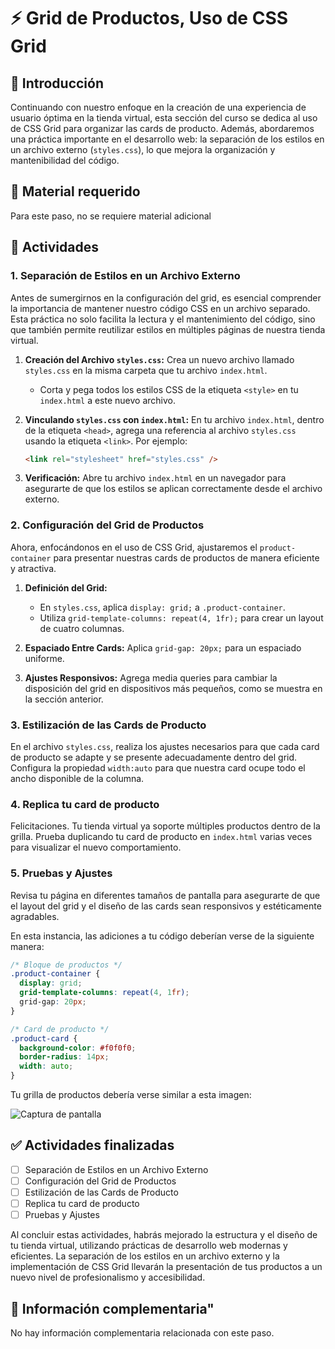 # ⚡ Grid de Productos, Uso de CSS Grid

## 🚀 Introducción

Continuando con nuestro enfoque en la creación de una experiencia de usuario óptima en la tienda virtual, esta sección del curso se dedica al uso de CSS Grid para organizar las cards de producto. Además, abordaremos una práctica importante en el desarrollo web: la separación de los estilos en un archivo externo (`styles.css`), lo que mejora la organización y mantenibilidad del código.

## 🧰 Material requerido

Para este paso, no se requiere material adicional

## 📑 Actividades

### 1. Separación de Estilos en un Archivo Externo

Antes de sumergirnos en la configuración del grid, es esencial comprender la importancia de mantener nuestro código CSS en un archivo separado. Esta práctica no solo facilita la lectura y el mantenimiento del código, sino que también permite reutilizar estilos en múltiples páginas de nuestra tienda virtual.

1. **Creación del Archivo `styles.css`:** Crea un nuevo archivo llamado `styles.css` en la misma carpeta que tu archivo `index.html`.

   - Corta y pega todos los estilos CSS de la etiqueta `<style>` en tu `index.html` a este nuevo archivo.

2. **Vinculando `styles.css` con `index.html`:** En tu archivo `index.html`, dentro de la etiqueta `<head>`, agrega una referencia al archivo `styles.css` usando la etiqueta `<link>`. Por ejemplo:

   ```html
   <link rel="stylesheet" href="styles.css" />
   ```

3. **Verificación:** Abre tu archivo `index.html` en un navegador para asegurarte de que los estilos se aplican correctamente desde el archivo externo.

### 2. Configuración del Grid de Productos

Ahora, enfocándonos en el uso de CSS Grid, ajustaremos el `product-container` para presentar nuestras cards de productos de manera eficiente y atractiva.

1. **Definición del Grid:**

   - En `styles.css`, aplica `display: grid;` a `.product-container`.
   - Utiliza `grid-template-columns: repeat(4, 1fr);` para crear un layout de cuatro columnas.

2. **Espaciado Entre Cards:** Aplica `grid-gap: 20px;` para un espaciado uniforme.

3. **Ajustes Responsivos:** Agrega media queries para cambiar la disposición del grid en dispositivos más pequeños, como se muestra en la sección anterior.

### 3. Estilización de las Cards de Producto

En el archivo `styles.css`, realiza los ajustes necesarios para que cada card de producto se adapte y se presente adecuadamente dentro del grid. Configura la propiedad `width:auto` para que nuestra card ocupe todo el ancho disponible de la columna.

### 4. Replica tu card de producto

Felicitaciones. Tu tienda virtual ya soporte múltiples productos dentro de la grilla. Prueba duplicando tu card de producto en `index.html` varias veces para visualizar el nuevo comportamiento.

### 5. Pruebas y Ajustes

Revisa tu página en diferentes tamaños de pantalla para asegurarte de que el layout del grid y el diseño de las cards sean responsivos y estéticamente agradables.

En esta instancia, las adiciones a tu código deberían verse de la siguiente manera:

```css
/* Bloque de productos */
.product-container {
  display: grid;
  grid-template-columns: repeat(4, 1fr);
  grid-gap: 20px;
}

/* Card de producto */
.product-card {
  background-color: #f0f0f0;
  border-radius: 14px;
  width: auto;
}
```

Tu grilla de productos debería verse similar a esta imagen:

![Captura de pantalla](../../course_assets/product_grid_css.png)

## ✅ Actividades finalizadas

- [ ] Separación de Estilos en un Archivo Externo
- [ ] Configuración del Grid de Productos
- [ ] Estilización de las Cards de Producto
- [ ] Replica tu card de producto
- [ ] Pruebas y Ajustes

Al concluir estas actividades, habrás mejorado la estructura y el diseño de tu tienda virtual, utilizando prácticas de desarrollo web modernas y eficientes. La separación de los estilos en un archivo externo y la implementación de CSS Grid llevarán la presentación de tus productos a un nuevo nivel de profesionalismo y accesibilidad.

## 💼 Información complementaria"

No hay información complementaria relacionada con este paso.
